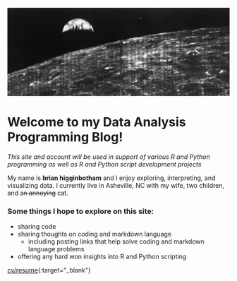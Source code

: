 ![](/First_View_of_Earth_from_Moon.jpg)

# Welcome to my Data Analysis Programming Blog!  
*This site and account will be used in support of various R and Python programming as well as R and Python script development projects*

My name is **brian higginbotham** and I enjoy exploring, interpreting, and visualizing data. I currently live in Asheville, NC with my wife, two children, and a~~n annoying~~ cat.

### Some things I hope to explore on this site:
* sharing code
* sharing thoughts on coding and markdown language
   + including posting links that help solve coding and markdown language problems
* offering any hard won insights into R and Python scripting

[cv/resume](/brian.higginbotham.data.analyst.resume.md){:target="_blank"}
